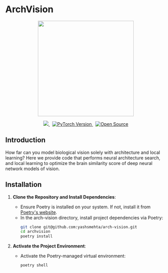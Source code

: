 # ArchVision

<p align="center">
  <img width="300" src="imgs/arch-vision-logo.png">
</p>

<p align="center">
 <a href="https://www.python.org/downloads/release/python-3100/">
    <img src="https://img.shields.io/badge/Python-3.10-blue?style=for-the-badge&logo=python" />
  </a>&nbsp;
  <a href="https://www.pytorch.com/">
    <img src="https://img.shields.io/badge/PyTorch-2.2-blue?style=for-the-badge&logo=pytorch&labelColor=gray&color=orange" alt="PyTorch Version" />
  </a>&nbsp;
  <a href="https://opensource.org/license/mit/">
    <img src="https://img.shields.io/badge/License-MIT-yellow.svg?style=for-the-badge&logo=open-source-initiative" alt="Open Source" />
  </a>
  
</p>

## Introduction
How far can you model biological vision solely with architecture and local learning? Here we provide code that performs neural architecture search, and local learning to optimize the brain similarity score of deep neural network models of vision.

## Installation
1. **Clone the Repository and Install Dependencies**: 
   - Ensure Poetry is installed on your system. If not, install it from [Poetry's website](https://python-poetry.org/docs/#installation). 
   - In the arch-vision directory, install project dependencies via Poetry:
     ```bash
     git clone git@github.com:yashsmehta/arch-vision.git
     cd archvision
     poetry install
     ```

3. **Activate the Project Environment**:
   - Activate the Poetry-managed virtual environment:
     ```bash
     poetry shell
     ```



